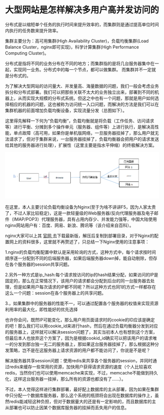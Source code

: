 # 大型网站是怎样解决多用户高并发访问的

分布式是以缩短单个任务的执行时间来提升效率的，而集群则是通过提高单位时间内执行的任务数来提升效率。



集群主要分为：高可用集群(High Availability Cluster)，负载均衡集群(Load Balance Cluster，nginx即可实现)，科学计算集群(High Performance Computing Cluster)。

分布式是指将不同的业务分布在不同的地方；而集群指的是将几台服务器集中在一起，实现同一业务。分布式中的每一个节点，都可以做集群。 而集群并不一定就是分布式的。



为了解决大型网站的访问量大、并发量高、海量数据的问题，我们一般会考虑业务拆分和分布式部署。我们可以把那些关联不太大的业务独立出来，部署到不同的机器上，从而实现大规模的分布式系统。但这之中也有一个问题，那就是用户如何选择相应的机器的问题，这也被称为访问统一入口问题，而解决的方法是我们可以在集群机器的前面增加负载均衡设备，实现流量分发（总图如下）。

这里得先解释一下何为“负载均衡”，负载均衡就是将负载（工作任务、访问请求等）进行平衡、分摊到多个操作单元（服务器、组件等）上进行执行，是解决高性能，单点故障（高可用，如果你是单机版网络，一旦服务器挂掉了，那么用户就无法请求了，但对于集群来说，一台服务器挂掉了，负载均衡器会把用户的请求发送给其他的服务器进行处理），扩展性（这里主要是指水平伸缩）的终极解决方案。

![20160227193348_495](大型网站是怎样解决多用户高并发访问的.assets/20160227193348_495.png)

在这里，本人主要讨论负载均衡设备为Nginx(至于为啥不讲讲F5，因为人家太贵了，不过人家比较稳定)，这是一款轻量级的Web服务器/反向代理服务器及电子邮件（IMAP/POP3）代理服务器，具有占用内存少、并发能力强等，中国大陆使用nginx网站用户有：百度、网易、新浪、腾讯等（该介绍来自百科）。

nginx大家可以上其 [官网 ](http://nginx.org/en/download.html)去下载最新版，解压后复制到部署目录，对于Nginx的配置网上的资料很多，这里就不再赘述了，只总结一下Nginx使用的注意事项：

1.nginx的负载均衡配置中默认是采用轮询的方式，这种方式中，每个请求按时间顺序逐一分配到不同的后端服务器，如果后端服务器down掉，能自动剔除，但存在各个服务器的session共享问题。

2.另外一种方式是ip_hash:每个请求按访问的ip的hash结果分配，如果访问的IP是固定的，那么在正常情况下，该用户的请求都会分配到后台的同一台服务器去处理，但是如果用户每次请求的IP都不同呢？所以这种方式也同1的方式一样都存在这么一个问题：session在各个服务器上的共享问题。

3.，如果集群中的服务器的性能不一，可以通过配置各个服务器的权值来实现资源利用率的最大化，即性能好的优先选择

也许你会问，既然IP可能变化，那么用户用页面请求时的cookie的ID应该是确定的吧！那么我们可以用cookie_id来进行hash，然后在通过负载均衡器分发到对应的服务器上，这样就可以解决session问题了，其实当初本人也有想到这个方案，但最后本人也放弃这个方案了，因为是根据cookid_id确实可以把该用户的请求唯一的分发到那台独一无二的服务器上，那如果这台服务器挂掉了，那么根据这种分发策略，岂不是在这服务器上请求资源的用户都不能访问了，你说是不是呢？

解决服务器共享session问题：使用redis来共享各个服务器的session，并同时通过redis来缓存一些常用的资源，加快用户获得请求资源的速度（个人比较喜欢redis，当然你们也可以使用memcache来实现，不过，memcache不能做到持久化，这样这台服务器一挂掉，那么所有的资源也都没有了......）。

不过，本人觉得这样进行集群部署，最好配上数据库的主从部署，因为如果在集群中只分配一个数据库服务器，那么这个系统的瓶颈将会出现在数据库的操作上，虽然redis能减轻这种负担，但对于数据量大的还是有一定影响的，而且数据库的主从部署也可以防止因某个数据库服务器的挂掉而丢失用户的信息。